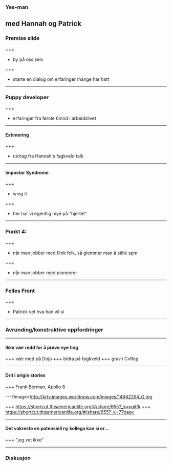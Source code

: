 ### Yes-man
 med Hannah og Patrick
---
### Premise slide
+++
* by på oss selv

+++
* starte en dialog om erfaringer mange har hatt

---
### Puppy developer
+++
* erfaringer fra første 6mnd i arbeidslivet

---
#### Estimering
+++
* utdrag fra Hannah's fagkveld talk

---
#### Impostor Syndrome
+++
* wing it

+++
* her har vi egentlig mye på "hjertet" 

---
### Punkt 4: 
+++
* når man jobber med flink folk, så glemmer man å stille spm

+++
* når man jobber med pioneerer
--- 
### Felles Front
+++
* Patrick vet hva han vil si

---
### Avrunding/konstruktive oppfordringer
---

#### Ikke vær redd for å prøve nye ting
+++
vær med på Dojo
+++ 
bidra på fagkveld
+++
grav i CvReg

---
#### Drit i origin stories

+++
Frank Borman, Apollo 8

---?image=http://krtv.images.worldnow.com/images/14942254_G.jpg


+++
https://shortcut.thisamericanlife.org/#/share/655?_k=yqitfk
+++
https://shortcut.thisamericanlife.org/#/share/655?_k=77oaex


---
#### Det vakreste en potensiell ny kollega kan si er... 
+++
"jeg vet ikke" 


---
### Diskusjon
